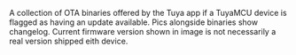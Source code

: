 A collection of OTA binaries offered by the Tuya app if a TuyaMCU device is flagged as having an update available. Pics alongside binaries show changelog. Current firmware version shown in image is not necessarily a real version shipped eith device.

